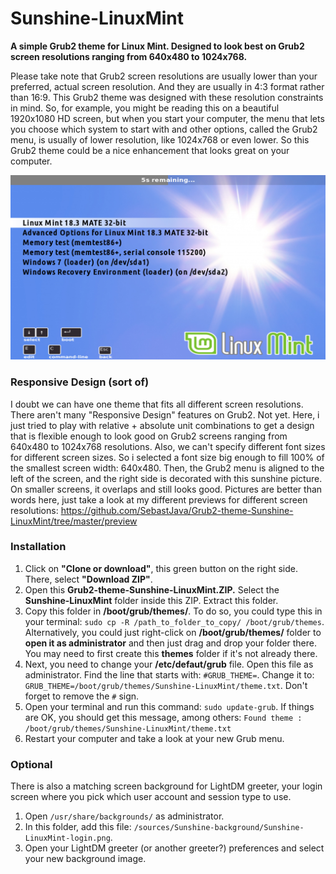 # Sunshine-LinuxMint
**A simple Grub2 theme for Linux Mint. Designed to look best on Grub2 screen resolutions ranging from 640x480 to 1024x768.**

Please take note that Grub2 screen resolutions are usually lower than your preferred, actual screen resolution. And they are usually in 4:3 format rather than 16:9. This Grub2 theme was designed with these resolution constraints in mind. So, for example, you might be reading this on a beautiful 1920x1080 HD screen, but when you start your computer, the menu that lets you choose which system to start with and other options, called the Grub2 menu, is usually of lower resolution, like 1024x768 or even lower. So this Grub2 theme could be a nice enhancement that looks great on your computer.

![Default view](preview/Preview_800x600.png)

### Responsive Design (sort of)
I doubt we can have one theme that fits all different screen resolutions. There aren't many "Responsive Design" features on Grub2. Not yet. Here, i just tried to play with relative + absolute unit combinations to get a design that is flexible enough to look good on Grub2 screens ranging from 640x480 to 1024x768 resolutions. Also, we can't specify different font sizes for different screen sizes. So i selected a font size big enough to fill 100% of the smallest screen width: 640x480. Then, the Grub2 menu is aligned to the left of the screen, and the right side is decorated with this sunshine picture. On smaller screens, it overlaps and still looks good. Pictures are better than words here, just take a look at my different previews for different screen resolutions: https://github.com/SebastJava/Grub2-theme-Sunshine-LinuxMint/tree/master/preview

### Installation
1. Click on **"Clone or download"**, this green button on the right side. There, select **"Download ZIP"**.
2. Open this **Grub2-theme-Sunshine-LinuxMint.ZIP.** Select the **Sunshine-LinuxMint** folder inside this ZIP. Extract this folder.
3. Copy this folder in **/boot/grub/themes/**. To do so, you could type this in your terminal: `sudo cp -R /path_to_folder_to_copy/ /boot/grub/themes`. Alternatively, you could just right-click on **/boot/grub/themes/** folder to **open it as administrator** and then just drag and drop your folder there. You may need to first create this **themes** folder if it's not already there.
4. Next, you need to change your **/etc/defaut/grub** file. Open this file as administrator. Find the line that starts with: `#GRUB_THEME=`. Change it to: `GRUB_THEME=/boot/grub/themes/Sunshine-LinuxMint/theme.txt`. Don't forget to remove the `#` sign.
5. Open your terminal and run this command: `sudo update-grub`. If things are OK, you should get this message, among others: `Found theme : /boot/grub/themes/Sunshine-LinuxMint/theme.txt`
6. Restart your computer and take a look at your new Grub menu.

### Optional
There is also a matching screen background for LightDM greeter, your login screen where you pick which user account and session type to use.
1. Open `/usr/share/backgrounds/` as administrator.
2. In this folder, add this file: `/sources/Sunshine-background/Sunshine-LinuxMint-login.png`.
3. Open your LightDM greeter (or another greeter?) preferences and select your new background image. 
